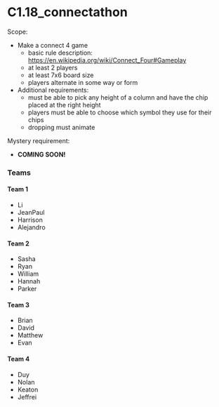 # C1.18_connectathon

Scope: 
- Make a connect 4 game
  - basic rule description: https://en.wikipedia.org/wiki/Connect_Four#Gameplay
  - at least 2 players
  - at least 7x6 board size
  - players alternate in some way or form
- Additional requirements:
  - must be able to pick any height of a column and have the chip placed at the right height
  - players must be able to choose which symbol they use for their chips
  - dropping must animate
 
 
Mystery requirement: 
- <b>COMING SOON!</b>

### Teams

#### Team 1
- Li
- JeanPaul
- Harrison
- Alejandro

#### Team 2
- Sasha
- Ryan
- William 
- Hannah 
- Parker

#### Team 3
- Brian
- David
- Matthew
- Evan

#### Team 4
- Duy
- Nolan
- Keaton
- Jeffrei
